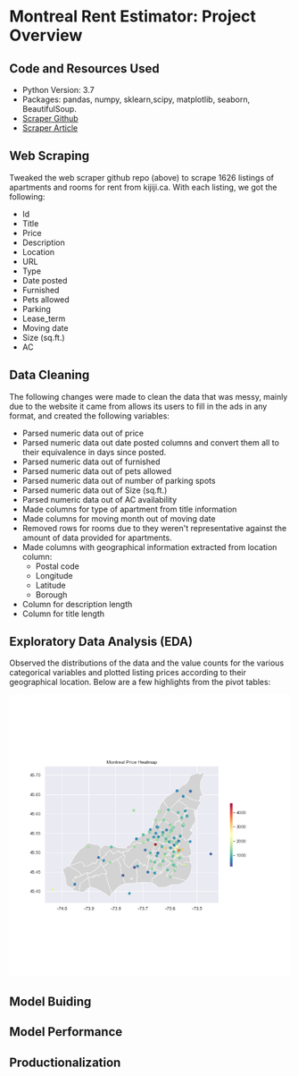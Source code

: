 # Montreal Rent Estimator: Project Overview



## Code and Resources Used

* Python Version: 3.7
* Packages: pandas, numpy, sklearn,scipy, matplotlib, seaborn, BeautifulSoup.
* [Scraper Github](https://github.com/amald94/kijiji-scraper/blob/master/kijiji.py)
* [Scraper Article](https://medium.com/analytics-vidhya/scraping-kijiji-home-rental-advertisements-using-beautiful-soup-5e286af9d96)

## Web Scraping
Tweaked the web scraper github repo (above) to scrape 1626 listings of apartments and rooms for rent from kijiji.ca. With each listing, we got the following:
*  Id
*  Title
*  Price
*  Description
*  Location
*  URL
*  Type 
*  Date posted
*  Furnished
*  Pets allowed 
*  Parking
*  Lease_term
*  Moving date
*  Size (sq.ft.)
*  AC

## Data Cleaning
The following changes were made to clean the data that was messy, mainly due to the website it came from allows its users to fill in the ads in any format, and created the following variables:

* Parsed numeric data out of price
* Parsed numeric data out date posted columns and convert them all to their equivalence in days since posted.
* Parsed numeric data out of furnished 
* Parsed numeric data out of pets allowed
* Parsed numeric data out of number of parking spots 
* Parsed numeric data out of Size (sq.ft.)
* Parsed numeric data out of AC availability 
* Made columns for type of apartment from title information
* Made columns for moving month out of moving date
* Removed rows for rooms due to they weren't representative against the amount of data provided for apartments.
* Made columns with geographical information extracted from location column:
    * Postal code
    * Longitude
    * Latitude
    * Borough
* Column for description length
* Column for title length


## Exploratory Data Analysis (EDA)
Observed the distributions of the data and the value counts for the various categorical variables and plotted listing prices according to their geographical location. Below are a few highlights from the pivot tables:


![alt text](https://github.com/vanessadlafp/Rent_predictor_MTL/blob/master/Geo_modeling/Heat%20Map.png)



## Model Buiding


## Model Performance        


## Productionalization  
                                 